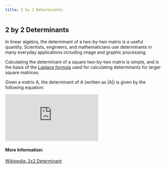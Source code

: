 ```yaml
---
title: 2 by 2 Determinants
---
```

## 2 by 2 Determinants

In linear algebra, the determinant of a two-by-two matrix is a useful quantity. Scientists, engineers, and mathematicians use determinants in many everyday applications including image and graphic processing. 

Calculating the determinant of a square two-by-two matrix is simple, and is the basis of the [Laplace formula](https://en.wikipedia.org/wiki/Laplace_expansion) used for calculating determinants for larger square matrices.

Given a matrix A, the determinant of A (written as |A|) is given by the following equation:

![img](http://www.sciweavers.org/tex2img.php?eq=A%3D%20%5Cbegin%7Bbmatrix%7Da%20%26%20b%20%5C%5Cc%20%26%20d%20%5Cend%7Bbmatrix%7D%20%20%5C%5C%0A%5C%5C%0A%7CA%7C%20%3D%20ad%20-%20bc&bc=White&fc=Black&im=jpg&fs=12&ff=arev&edit=0)

#### More Information:
[Wikipedia: 2x2 Determinant](https://en.wikipedia.org/wiki/Determinant#2_.C3.97_2_matrices)
